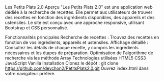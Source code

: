 Les Petits Plats 2.0
Aperçu
"Les Petits Plats 2.0" est une application web dédiée à la recherche de recettes. Elle permet aux utilisateurs de trouver des recettes en fonction des ingrédients disponibles, des appareils et des ustensiles. Le site est conçu avec une approche responsive, utilisant Bootstrap et CSS personnalisé.

Fonctionnalités principales
Recherche de recettes : Trouvez des recettes en fonction de vos ingrédients, appareils et ustensiles.
Affichage détaillé : Consultez les détails de chaque recette, y compris les ingrédients nécessaires et les étapes de préparation.
Optimisation de l'algorithme de recherche via les méthode Array
Technologies utilisées
HTML5
CSS3
JavaScript Vanilla 
Installation
Clonez le dépôt : git clone https://github.com/devchon2/PetitsPlats2.0.git
Ouvrez index.html dans votre navigateur préféré.

